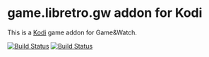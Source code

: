 # game.libretro.gw addon for Kodi

This is a [Kodi](http://kodi.tv) game addon for Game&Watch.

[![Build Status](https://travis-ci.org/kodi-game/game.libretro.gw?branch=master)](https://travis-ci.org/kodi-game/game.libretro.gw)
[![Build Status](https://ci.appveyor.com/api/projects/status/github/kodi-game/game.libretro.gw?svg=true)](https://ci.appveyor.com/project/kodi-game/game-libretro-gw)

